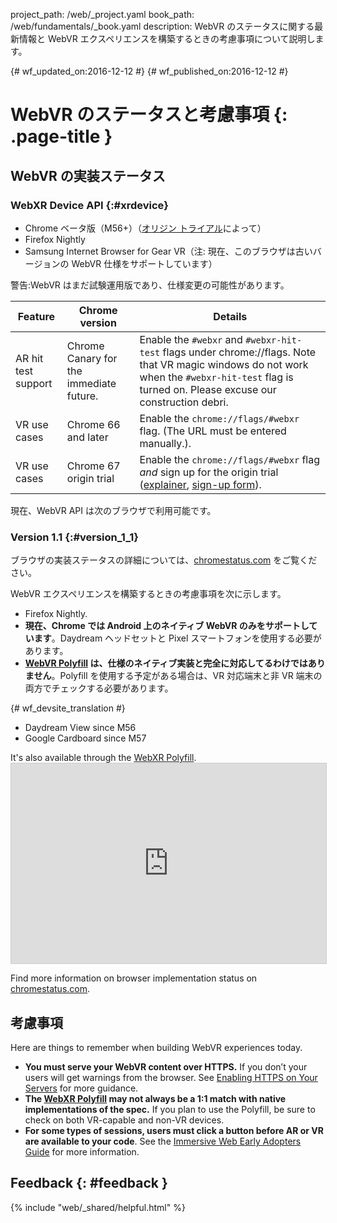 project_path: /web/_project.yaml book_path: /web/fundamentals/_book.yaml description: WebVR のステータスに関する最新情報と WebVR エクスペリエンスを構築するときの考慮事項について説明します。

{# wf_updated_on:2016-12-12 #} {# wf_published_on:2016-12-12 #}

# WebVR のステータスと考慮事項 {: .page-title }

## WebVR の実装ステータス

### WebXR Device API {:#xrdevice}

* Chrome ベータ版（M56+）（[オリジン トライアル](https://github.com/jpchase/OriginTrials/blob/gh-pages/developer-guide.md)によって）
* Firefox Nightly
* Samsung Internet Browser for Gear VR（注: 現在、このブラウザは古いバージョンの WebVR 仕様をサポートしています）

警告:WebVR はまだ試験運用版であり、仕様変更の可能性があります。

| Feature             | Chrome version                          | Details                                                                                                                                                                                                                   |
| ------------------- | --------------------------------------- | ------------------------------------------------------------------------------------------------------------------------------------------------------------------------------------------------------------------------- |
| AR hit test support | Chrome Canary for the immediate future. | Enable the `#webxr` and `#webxr-hit-test` flags under chrome://flags. Note that VR magic windows do not work when the `#webxr-hit-test` flag is turned on. Please excuse our construction debri.                          |
| VR use cases        | Chrome 66 and later                     | Enable the `chrome://flags/#webxr` flag. (The URL must be entered manually.).                                                                                                                                             |
| VR use cases        | Chrome 67 origin trial                  | Enable the `chrome://flags/#webxr` flag *and* sign up for the origin trial ([explainer](https://github.com/GoogleChrome/OriginTrials/blob/gh-pages/developer-guide.md), [sign-up form](http://bit.ly/OriginTrialSignup)). |

現在、WebVR API は次のブラウザで利用可能です。

### Version 1.1 {:#version_1_1}

ブラウザの実装ステータスの詳細については、[chromestatus.com](https://www.chromestatus.com/features/4532810371039232?embed) をご覧ください。

WebVR エクスペリエンスを構築するときの考慮事項を次に示します。

* Firefox Nightly.
* **現在、Chrome では Android 上のネイティブ WebVR のみをサポートしています**。Daydream ヘッドセットと Pixel スマートフォンを使用する必要があります。
* **[WebVR Polyfill](https://github.com/googlevr/webvr-polyfill) は、仕様のネイティブ実装と完全に対応してるわけではありません**。Polyfill を使用する予定がある場合は、VR 対応端末と非 VR 端末の両方でチェックする必要があります。

{# wf_devsite_translation #}

* Daydream View since M56
* Google Cardboard since M57

It's also available through the [WebXR Polyfill](https://github.com/immersive-web/webxr-polyfill). <iframe width="100%" height="320"
  src="https://www.chromestatus.com/feature/4532810371039232?embed"
  style="border: 1px solid #CCC" allowfullscreen mark="crwd-mark">
</iframe> 

Find more information on browser implementation status on [chromestatus.com](https://www.chromestatus.com/features/4532810371039232).

## 考慮事項

Here are things to remember when building WebVR experiences today.

* **You must serve your WebVR content over HTTPS.** If you don’t your users will get warnings from the browser. See [Enabling HTTPS on Your Servers](/web/fundamentals/security/encrypt-in-transit/enable-https) for more guidance.
* **The [WebXR Polyfill](https://github.com/immersive-web/webxr-polyfill) may not always be a 1:1 match with native implementations of the spec.** If you plan to use the Polyfill, be sure to check on both VR-capable and non-VR devices.
* **For some types of sessions, users must click a button before AR or VR are available to your code**. See the [Immersive Web Early Adopters Guide](https://immersive-web.github.io/webxr-reference/) for more information.

## Feedback {: #feedback }

{% include "web/_shared/helpful.html" %}